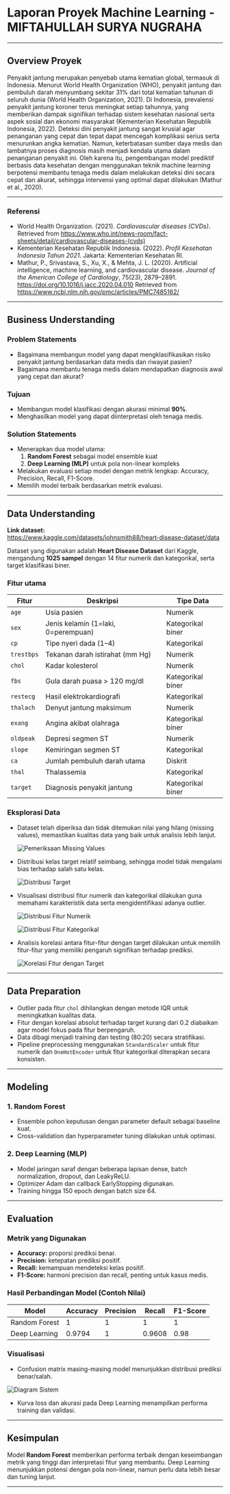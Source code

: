 # Laporan Proyek Machine Learning - MIFTAHULLAH SURYA NUGRAHA

---
## Overview Proyek

Penyakit jantung merupakan penyebab utama kematian global, termasuk di Indonesia. Menurut World Health Organization (WHO), penyakit jantung dan pembuluh darah menyumbang sekitar 31% dari total kematian tahunan di seluruh dunia (World Health Organization, 2021). Di Indonesia, prevalensi penyakit jantung koroner terus meningkat setiap tahunnya, yang memberikan dampak signifikan terhadap sistem kesehatan nasional serta aspek sosial dan ekonomi masyarakat (Kementerian Kesehatan Republik Indonesia, 2022). Deteksi dini penyakit jantung sangat krusial agar penanganan yang cepat dan tepat dapat mencegah komplikasi serius serta menurunkan angka kematian.
Namun, keterbatasan sumber daya medis dan lambatnya proses diagnosis masih menjadi kendala utama dalam penanganan penyakit ini. Oleh karena itu, pengembangan model prediktif berbasis data kesehatan dengan menggunakan teknik machine learning berpotensi membantu tenaga medis dalam melakukan deteksi dini secara cepat dan akurat, sehingga intervensi yang optimal dapat dilakukan (Mathur et al., 2020).

---

### Referensi

- World Health Organization. (2021). *Cardiovascular diseases (CVDs)*. Retrieved from https://www.who.int/news-room/fact-sheets/detail/cardiovascular-diseases-(cvds)  
- Kementerian Kesehatan Republik Indonesia. (2022). *Profil Kesehatan Indonesia Tahun 2021*. Jakarta: Kementerian Kesehatan RI.  
- Mathur, P., Srivastava, S., Xu, X., & Mehta, J. L. (2020). Artificial intelligence, machine learning, and cardiovascular disease. *Journal of the American College of Cardiology*, 75(23), 2879–2891. https://doi.org/10.1016/j.jacc.2020.04.010 Retrieved from https://www.ncbi.nlm.nih.gov/pmc/articles/PMC7485162/

---

## Business Understanding

### Problem Statements  
- Bagaimana membangun model yang dapat mengklasifikasikan risiko penyakit jantung berdasarkan data medis dan riwayat pasien?  
- Bagaimana membantu tenaga medis dalam mendapatkan diagnosis awal yang cepat dan akurat?  

### Tujuan 
- Membangun model klasifikasi dengan akurasi minimal **90%**.  
- Menghasilkan model yang dapat diinterpretasi oleh tenaga medis.  

### Solution Statements  
- Menerapkan dua model utama:  
  1. **Random Forest** sebagai model ensemble kuat   
  2. **Deep Learning (MLP)** untuk pola non-linear kompleks  
- Melakukan evaluasi setiap model dengan metrik lengkap: Accuracy, Precision, Recall, F1-Score.
- Memilih model terbaik berdasarkan metrik evaluasi.

---

## Data Understanding

**Link dataset:**  
https://www.kaggle.com/datasets/johnsmith88/heart-disease-dataset/data

Dataset yang digunakan adalah **Heart Disease Dataset** dari Kaggle, mengandung **1025 sampel** dengan 14 fitur numerik dan kategorikal, serta target klasifikasi biner.

### Fitur utama

| Fitur      | Deskripsi                               | Tipe Data          |
|------------|---------------------------------------|--------------------|
| `age`        | Usia pasien                           | Numerik            |
| `sex`        | Jenis kelamin (1=laki, 0=perempuan)  | Kategorikal biner  |
| `cp`         | Tipe nyeri dada (1–4)                 | Kategorikal        |
| `trestbps`   | Tekanan darah istirahat (mm Hg)       | Numerik            |
| `chol`       | Kadar kolesterol                      | Numerik            |
| `fbs`        | Gula darah puasa > 120 mg/dl          | Kategorikal biner  |
| `restecg`    | Hasil elektrokardiografi               | Kategorikal        |
| `thalach`    | Denyut jantung maksimum               | Numerik            |
| `exang`      | Angina akibat olahraga                 | Kategorikal biner  |
| `oldpeak`    | Depresi segmen ST                     | Numerik            |
| `slope`      | Kemiringan segmen ST                  | Kategorikal        |
| `ca`         | Jumlah pembuluh darah utama            | Diskrit            |
| `thal`       | Thalassemia                          | Kategorikal        |
| `target`     | Diagnosis penyakit jantung             | Kategorikal biner  |

### Eksplorasi Data  

- Dataset telah diperiksa dan tidak ditemukan nilai yang hilang (missing values), memastikan kualitas data yang baik untuk analisis lebih lanjut.

  ![Pemeriksaan Missing Values](https://github.com/user-attachments/assets/f0bac4ff-57da-46d2-bc7c-89e342b56c54)

- Distribusi kelas target relatif seimbang, sehingga model tidak mengalami bias terhadap salah satu kelas.

  ![Distribusi Target](https://github.com/user-attachments/assets/6f1bc2fb-d846-4ab3-ad4f-5523d54e42cf)

- Visualisasi distribusi fitur numerik dan kategorikal dilakukan guna memahami karakteristik data serta mengidentifikasi adanya outlier.

  ![Distribusi Fitur Numerik](https://github.com/user-attachments/assets/8365567b-c155-4872-a137-404a60ca737b)

  ![Distribusi Fitur Kategorikal](https://github.com/user-attachments/assets/45b3e1ae-762f-42ec-98f3-a0ba8b34f4ad)

- Analisis korelasi antara fitur-fitur dengan target dilakukan untuk memilih fitur-fitur yang memiliki pengaruh signifikan terhadap prediksi.

  ![Korelasi Fitur dengan Target](https://github.com/user-attachments/assets/ec69c4c5-afcd-42ff-86d6-7ef6a75fd157)
  

---

## Data Preparation

- Outlier pada fitur `chol` dihilangkan dengan metode IQR untuk meningkatkan kualitas data.  
- Fitur dengan korelasi absolut terhadap target kurang dari 0.2 diabaikan agar model fokus pada fitur berpengaruh.  
- Data dibagi menjadi training dan testing (80:20) secara stratifikasi.  
- Pipeline preprocessing menggunakan `StandardScaler` untuk fitur numerik dan `OneHotEncoder` untuk fitur kategorikal diterapkan secara konsisten.

---

## Modeling

### 1. Random Forest  
- Ensemble pohon keputusan dengan parameter default sebagai baseline kuat.  
- Cross-validation dan hyperparameter tuning dilakukan untuk optimasi.

### 2. Deep Learning (MLP)  
- Model jaringan saraf dengan beberapa lapisan dense, batch normalization, dropout, dan LeakyReLU.  
- Optimizer Adam dan callback EarlyStopping digunakan.  
- Training hingga 150 epoch dengan batch size 64.

---

## Evaluation

### Metrik yang Digunakan  
- **Accuracy:** proporsi prediksi benar.  
- **Precision:** ketepatan prediksi positif.  
- **Recall:** kemampuan mendeteksi kelas positif.  
- **F1-Score:** harmoni precision dan recall, penting untuk kasus medis.

### Hasil Perbandingan Model (Contoh Nilai)

| Model             | Accuracy | Precision | Recall | F1-Score |
|-------------------|----------|-----------|--------|----------|
| Random Forest     |   1   | 1      | 1   | 1   |
| Deep Learning      | 0.9794     | 1      | 0.9608   | 0.98     |

### Visualisasi  

- Confusion matrix masing-masing model menunjukkan distribusi prediksi benar/salah.

  
![Diagram Sistem](https://drive.google.com/uc?export=view&id=16d3y3MwozvqaUu_dBxjDOSnKdIio4Fqp)


- Kurva loss dan akurasi pada Deep Learning menampilkan performa training dan validasi.

---

## Kesimpulan

Model **Random Forest** memberikan performa terbaik dengan keseimbangan metrik yang tinggi dan interpretasi fitur yang membantu. Deep Learning menunjukkan potensi dengan pola non-linear, namun perlu data lebih besar dan tuning lanjut.

---

